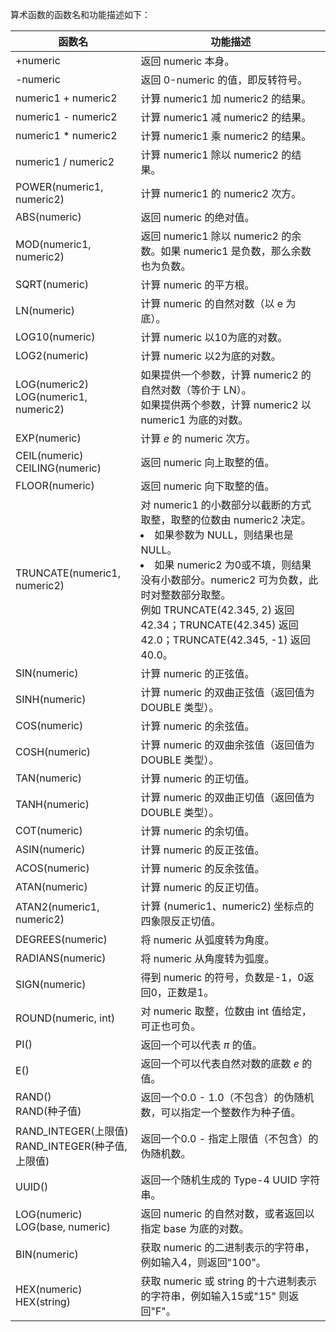 算术函数的函数名和功能描述如下：
<table>
<thead>
<tr>
<th>函数名</th>
<th>功能描述</th>
</tr>
</thead>
<tbody><tr>
<td>+numeric</td>
<td>返回 numeric 本身。</td>
</tr>
<tr>
<td>-numeric</td>
<td>返回 0-numeric 的值，即反转符号。</td>
</tr>
<tr>
<td>numeric1 + numeric2</td>
<td>计算 numeric1 加 numeric2 的结果。</td>
</tr>
<tr>
<td>numeric1 - numeric2</td>
<td>计算 numeric1 减 numeric2 的结果。</td>
</tr>
<tr>
<td>numeric1 * numeric2</td>
<td>计算 numeric1 乘 numeric2 的结果。</td>
</tr>
<tr>
<td>numeric1 / numeric2</td>
<td>计算 numeric1 除以 numeric2 的结果。</td>
</tr>
<tr>
<td>POWER(numeric1, numeric2)</td>
<td>计算 numeric1 的 numeric2 次方。</td>
</tr>
<tr>
<td>ABS(numeric)</td>
<td>返回 numeric 的绝对值。</td>
</tr>
<tr>
<td>MOD(numeric1, numeric2)</td>
<td>返回 numeric1 除以 numeric2 的余数。如果 numeric1 是负数，那么余数也为负数。</td>
</tr>
<tr>
<td>SQRT(numeric)</td>
<td>计算 numeric 的平方根。</td>
</tr>
<tr>
<td>LN(numeric)</td>
<td>计算 numeric 的自然对数（以 e 为底）。</td>
</tr>
<tr>
<td>LOG10(numeric)</td>
<td>计算 numeric 以10为底的对数。</td>
</tr>
<tr>
<td>LOG2(numeric)</td>
<td>计算 numeric 以2为底的对数。</td>
</tr>
<tr>
<td>LOG(numeric2)<br>LOG(numeric1, numeric2)</td>
<td>如果提供一个参数，计算 numeric2 的自然对数（等价于 LN）。<br>如果提供两个参数，计算 numeric2 以 numeric1 为底的对数。</td>
</tr>
<tr>
<td>EXP(numeric)</td>
<td>计算 <em>e</em> 的 numeric 次方。</td>
</tr>
<tr>
<td>CEIL(numeric)<br>CEILING(numeric)</td>
<td>返回 numeric 向上取整的值。</td>
</tr>
<tr>
<td>FLOOR(numeric)</td>
<td>返回 numeric 向下取整的值。</td>
</tr>
<tr>
<td>TRUNCATE(numeric1, numeric2)</td>
<td>对 numeric1 的小数部分以截断的方式取整，取整的位数由 numeric2 决定。<li>如果参数为 NULL，则结果也是 NULL。</li><li>如果 numeric2 为0或不填，则结果没有小数部分。numeric2 可为负数，此时对整数部分取整。<br>例如 TRUNCATE(42.345, 2) 返回42.34；TRUNCATE(42.345) 返回42.0；TRUNCATE(42.345, -1) 返回40.0。</li></td>
</tr>
<tr>
<td>SIN(numeric)</td>
<td>计算 numeric 的正弦值。</td>
</tr>
<tr>
<td>SINH(numeric)</td>
<td>计算 numeric 的双曲正弦值（返回值为 DOUBLE 类型）。</td>
</tr>
<tr>
<td>COS(numeric)</td>
<td>计算 numeric 的余弦值。</td>
</tr>
<tr>
<td>COSH(numeric)</td>
<td>计算 numeric 的双曲余弦值（返回值为 DOUBLE 类型）。</td>
</tr>
<tr>
<td>TAN(numeric)</td>
<td>计算 numeric 的正切值。</td>
</tr>
<tr>
<td>TANH(numeric)</td>
<td>计算 numeric 的双曲正切值（返回值为 DOUBLE 类型）。</td>
</tr>
<tr>
<td>COT(numeric)</td>
<td>计算 numeric 的余切值。</td>
</tr>
<tr>
<td>ASIN(numeric)</td>
<td>计算 numeric 的反正弦值。</td>
</tr>
<tr>
<td>ACOS(numeric)</td>
<td>计算 numeric 的反余弦值。</td>
</tr>
<tr>
<td>ATAN(numeric)</td>
<td>计算 numeric 的反正切值。</td>
</tr>
<tr>
<td>ATAN2(numeric1, numeric2)</td>
<td>计算 (numeric1、numeric2) 坐标点的四象限反正切值。</td>
</tr>
<tr>
<td>DEGREES(numeric)</td>
<td>将 numeric 从弧度转为角度。</td>
</tr>
<tr>
<td>RADIANS(numeric)</td>
<td>将 numeric 从角度转为弧度。</td>
</tr>
<tr>
<td>SIGN(numeric)</td>
<td>得到 numeric 的符号，负数是-1，0返回0，正数是1。</td>
</tr>
<tr>
<td>ROUND(numeric, int)</td>
<td>对 numeric 取整，位数由 int 值给定，可正也可负。</td>
</tr>
<tr>
<td>PI()</td>
<td>返回一个可以代表 <em>π</em> 的值。</td>
</tr>
<tr>
<td>E()</td>
<td>返回一个可以代表自然对数的底数 <em>e</em> 的值。</td>
</tr>
<tr>
<td>RAND()<br>RAND(种子值)</td>
<td>返回一个0.0 - 1.0（不包含）的伪随机数，可以指定一个整数作为种子值。</td>
</tr>
<tr>
<td>RAND_INTEGER(上限值) <br>RAND_INTEGER(种子值, 上限值)</td>
<td>返回一个0.0 - 指定上限值（不包含）的伪随机数。</td>
</tr>
<tr>
<td>UUID()</td>
<td>返回一个随机生成的 Type-4 UUID 字符串。</td>
</tr>
<tr>
<td>LOG(numeric)<br>LOG(base, numeric)</td>
<td>返回 numeric 的自然对数，或者返回以指定 base 为底的对数。</td>
</tr>
<tr>
<td>BIN(numeric)</td>
<td>获取 numeric 的二进制表示的字符串，例如输入4，则返回"100"。</td>
</tr>
<tr>
<td>HEX(numeric)<br>HEX(string)</td>
<td>获取 numeric 或 string 的十六进制表示的字符串，例如输入15或"15" 则返回"F"。</td>
</tr>
</tbody></table>

